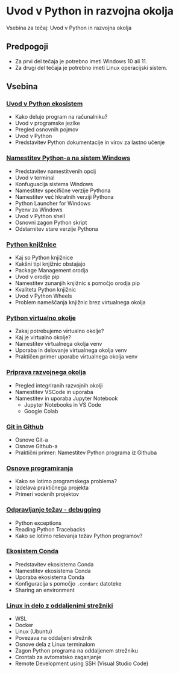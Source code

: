 # Uvod v Python in razvojna okolja

Vsebina za tečaj: Uvod v Python in razvojna okolja

## Predpogoji

- Za prvi del tečaja je potrebno imeti Windows 10 ali 11.
- Za drugi del tečaja je potrebno imeti Linux operacijski sistem.

## Vsebina

### [Uvod v Python ekosistem](./01_Uvod_v_Python_ekosistem/README.md)

- Kako deluje program na računalniku?
- Uvod v programske jezike
- Pregled osnovnih pojmov
- Uvod v Python
- Predstavitev Python dokumentacije in virov za lastno učenje

### [Namestitev Python-a na sistem Windows](./02_Namestitev_Python-a_na_sistem_Windows/README.md)

- Predstavitev namestitvenih opcij
- Uvod v terminal
- Konfuguacija sistema Windows
- Namestitev specifične verzije Pythona
- Namestitev več hkratnih verziji Pythona
- Python Launcher for Windows
- Pyenv za Windows
- Uvod v Python shell
- Osnovni zagon Python skript
- Odstarnitev stare verzije Pythona

### [Python knjižnice](./03_Knjiznice/README.md)

- Kaj so Python knjižnice
- Kakšni tipi knjižnic obstajajo
- Package Management orodja
- Uvod v orodje pip
- Namestitev zunanjih knjižnic s pomočjo orodja pip
- Kvaliteta Python knjižnic
- Uvod v Python Wheels
- Problem nameščanja knjižnic brez virtualnega okolja

### [Python virtualno okolje](./04_Python_virtualno_okolje/README.md)

- Zakaj potrebujemo virtualno okolje?
- Kaj je virtualno okolje?
- Namestitev virtualnega okolja venv
- Uporaba in delovanje virtualnega okolja venv
- Praktičen primer uporabe virtualnega okolja venv

### [Priprava razvojnega okolja](./05_Priprava_razvojnega_okolja/README.md)

- Pregled integriranih razvojnih okolji
- Namestitev VSCode in uporaba
- Namestitev in uporaba Jupyter Notebook
    - Jupyter Notebooks in VS Code
    - Google Colab

### [Git in Github](./06_Git_in_Github/README.md)

- Osnove Git-a
- Osnove Github-a
- Praktični primer: Namestitev Python programa iz Githuba

### [Osnove programiranja](./07_Osnove_programiranja/README.md)

- Kako se lotimo programskega problema?
- Izdelava praktičnega projekta
- Primeri vodenih projektov

### [Odpravljanje težav - debugging](./08_Odpravljanje_tezav/README.md)

- Python exceptions
- Reading Python Tracebacks
- Kako se lotimo reševanja težav Python programov?

### [Ekosistem Conda](./09_Python_ekosistem_Conda/README.md)
- Predstavitev ekosistema Conda
- Namestitev ekosistema Conda
- Uporaba ekosistema Conda
- Konfiguracija s pomočjo `.condarc` datoteke
- Sharing an environment

### [Linux in delo z oddaljenimi strežniki](./10_Linux_in_delo_z_oddaljenimi_strezniki/README.md)
- WSL
- Docker
- Linux (Ubuntu)
- Povezava na oddaljeni strežnik
- Osnove dela z Linux terminalom
- Zagon Python programa na oddaljenem strežniku
- Crontab za avtomatsko zaganjanje
- Remote Development using SSH (Visual Studio Code)

